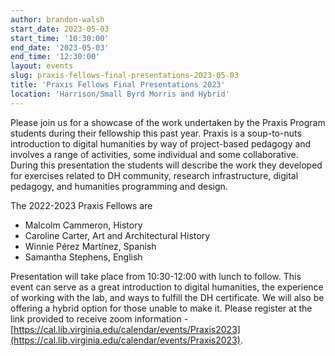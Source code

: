 ```yaml
---
author: brandon-walsh
start_date: 2023-05-03
start_time: '10:30:00'
end_date: '2023-05-03'
end_time: '12:30:00'
layout: events
slug: praxis-fellows-final-presentations-2023-05-03
title: 'Praxis Fellows Final Presentations 2023'
location: 'Harrison/Small Byrd Morris and Hybrid'
---
```


Please join us for a showcase of the work undertaken by the Praxis Program students during their fellowship this past year. Praxis is a soup-to-nuts introduction to digital humanities by way of project-based pedagogy and involves a range of activities, some individual and some collaborative. During this presentation the students will describe the work they developed for exercises related to DH community, research infrastructure, digital pedagogy, and humanities programming and design. 

The 2022-2023 Praxis Fellows are

* Malcolm Cammeron, History
* Caroline Carter, Art and Architectural History
* Winnie Pérez Martínez, Spanish
* Samantha Stephens, English

Presentation will take place from 10:30-12:00 with lunch to follow. This event can serve as a great introduction to digital humanities, the experience of working with the lab, and ways to fulfill the DH certificate. We will also be offering a hybrid option for those unable to make it. Please register at the link provided to receive zoom information - [https://cal.lib.virginia.edu/calendar/events/Praxis2023](https://cal.lib.virginia.edu/calendar/events/Praxis2023).

